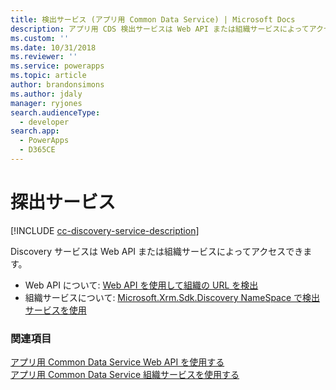 ```yaml
---
title: 検出サービス (アプリ用 Common Data Service) | Microsoft Docs
description: アプリ用 CDS 検出サービスは Web API または組織サービスによってアクセスできます。
ms.custom: ''
ms.date: 10/31/2018
ms.reviewer: ''
ms.service: powerapps
ms.topic: article
author: brandonsimons
ms.author: jdaly
manager: ryjones
search.audienceType:
  - developer
search.app:
  - PowerApps
  - D365CE
---
```

# <a name="discovery-services"></a>探出サービス

[!INCLUDE [cc-discovery-service-description](includes/cc-discovery-service-description.md)]


Discovery サービスは Web API または組織サービスによってアクセスできます。

- Web API について: [Web API を使用して組織の URL を検出](webapi/discover-url-organization-web-api.md)
- 組織サービスについて: [Microsoft.Xrm.Sdk.Discovery NameSpace で検出サービスを使用](org-service/discovery-service.md)

### <a name="see-also"></a>関連項目

[アプリ用 Common Data Service Web API を使用する](webapi/overview.md)<br />
[アプリ用 Common Data Service 組織サービスを使用する](org-service/overview.md)